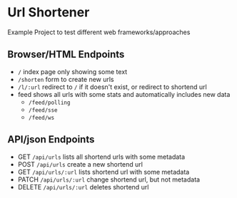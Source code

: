 # Url Shortener

Example Project to test different web frameworks/approaches

## Browser/HTML Endpoints

+ `/` index page only showing some text
+ `/shorten` form to create new urls
+ `/l/:url` redirect to `/` if it doesn't exist, or redirect to shortend url
+ feed shows all urls with some stats and automatically includes new data
    + `/feed/polling`
    + `/feed/sse`
    + `/feed/ws`

## API/json Endpoints

+ GET `/api/urls` lists all shortend urls with some metadata
+ POST `/api/urls` create a new shortend url
+ GET `/api/urls/:url` lists shortend url with some metadata
+ PATCH `/api/urls/:url` change shortend url, but not metadata
+ DELETE `/api/urls/:url` deletes shortend url
